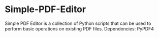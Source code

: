 # Simple-PDF-Editor
Simple PDF Editor is a collection of Python scripts that can be used to perform basic operations on existing PDF files.
Dependencies: PyPDF4
